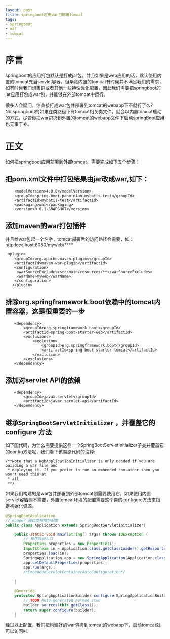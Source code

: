 ```yaml
---
layout: post
title: springboot应用war包部署tomcat
tags:
- springboot
- war
- tomcat
---
```


# 序言
   springboot的应用打包默认是打成jar包，并且如果是web应用的话，默认使用内置的tomcat充当servlet容器，但毕竟内置的tomcat有时候并不满足我们的需求，如有时候我们想集群或者其他一些特性优化配置，因此我们需要把springboot的jar应用打包成war包，并能够在外部tomcat中运行。
   
   很多人会疑问，你直接打成war包并部署到tomcat的webapp下不就行了么?No,springboot的如果在类路径下有tomcat相关类文件，就会以内置tomcat启动的方式，尽管你把war包扔到外置的tomcat的webapp文件下启动springBoot应用也无事于补。
   
# 正文
如何把springboot应用部署到外部tomcat，需要完成如下五个步骤：
## 把pom.xml文件中打包结果由jar改成war,如下：
```
    <modelVersion>4.0.0</modelVersion>
    <groupId>spring-boot-panminlan-mybatis-test</groupId>
    <artifactId>mybatis-test</artifactId>
    <packaging>war</packaging>
    <version>0.0.1-SNAPSHOT</version>
```
## 添加maven的war打包插件
并且给war包起一个名字，tomcat部署后的访问路径会需要，如：http:localhost:8080/myweb/****
```
 <plugin>     
    <groupId>org.apache.maven.plugins</groupId>     
    <artifactId>maven-war-plugin</artifactId>     
    <configuration>     
     <warSourceExcludes>src/main/resources/**</warSourceExcludes>
     <warName>myweb</warName>     
    </configuration>     
   </plugin>     
```
## 排除org.springframework.boot依赖中的tomcat内置容器，这是很重要的一步
```
	<dependency>
		<groupId>org.springframework.boot</groupId>
		<artifactId>spring-boot-starter-web</artifactId>
		<exclusions>
			<exclusion>
				<groupId>org.springframework.boot</groupId>
				<artifactId>spring-boot-starter-tomcat</artifactId>
			</exclusion>
		</exclusions>
	</dependency>
```
## 添加对servlet API的依赖
```
    <dependency>
        <groupId>javax.servlet</groupId>
        <artifactId>javax.servlet-api</artifactId>
    </dependency>
```
## 继承`SpringBootServletInitializer` ，并覆盖它的 configure 方法
如下图代码，为什么需要提供这样一个SpringBootServletInitializer子类并覆盖它的config方法呢，我们看下该类原代码的注释:
```
/**Note that a WebApplicationInitializer is only needed if you are building a war file and
 * deploying it. If you prefer to run an embedded container then you won't need this at
 * all.
 **/
```
如果我们构建的是wai包并部署到外部tomcat则需要使用它，如果使用内置servlet容器则不需要，外置tomcat环境的配置需要这个类的configure方法来指定初始化资源。

```Java
@SpringBootApplication
// mapper 接口类扫描包配置
public class Application extends SpringBootServletInitializer{

    public static void main(String[] args) throws IOException {
        // 程序启动入口
        Properties properties = new Properties();
        InputStream in = Application.class.getClassLoader().getResourceAsStream("app.properties");
        properties.load(in);
        SpringApplication app = new SpringApplication(Application.class);
        app.setDefaultProperties(properties);
        app.run(args);
        /*EmbeddedServletContainerAutoConfiguration*/
      
    }
    
    @Override
    protected SpringApplicationBuilder configure(SpringApplicationBuilder builder) {
	    // TODO Auto-generated method stub
	    builder.sources(this.getClass());
	    return super.configure(builder);
    }
```

经过以上配置，我们把构建好的war包拷到tomcat的webapp下，启动tomcat就可以访问啦!
